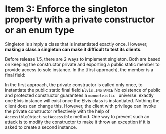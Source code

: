 # Item 3: Enforce the singleton property with a private constructor or an enum type

Singleton is simply a class that is instantiated exactly once. However, **making a class a singleton can make it difficult
to test its clients**.

Before release 1.5, there are 2 ways to implement singleton. Both are based on keeping the constructor private
and exporting a public static member to provide access to sole instance. In the [first approach], the member is a final field:

In the first approach, the private constructor is called only once, to instantiate the public static final field `Elvis.INSTANCE`
No existence of public and protected constructor guarantees a `monoelvistic ` universe: exactly one Elvis instance will exist once the Elvis class is instantiated.
Nothing  the client does can change this. However, the client with privilege can invoke the private constructor reflectively with the help of `AccessibleObject.setAccessible` method.
One way to prevent such an attack is to modify the constructor  to make it throw an exception if it is asked to create a second instance.




